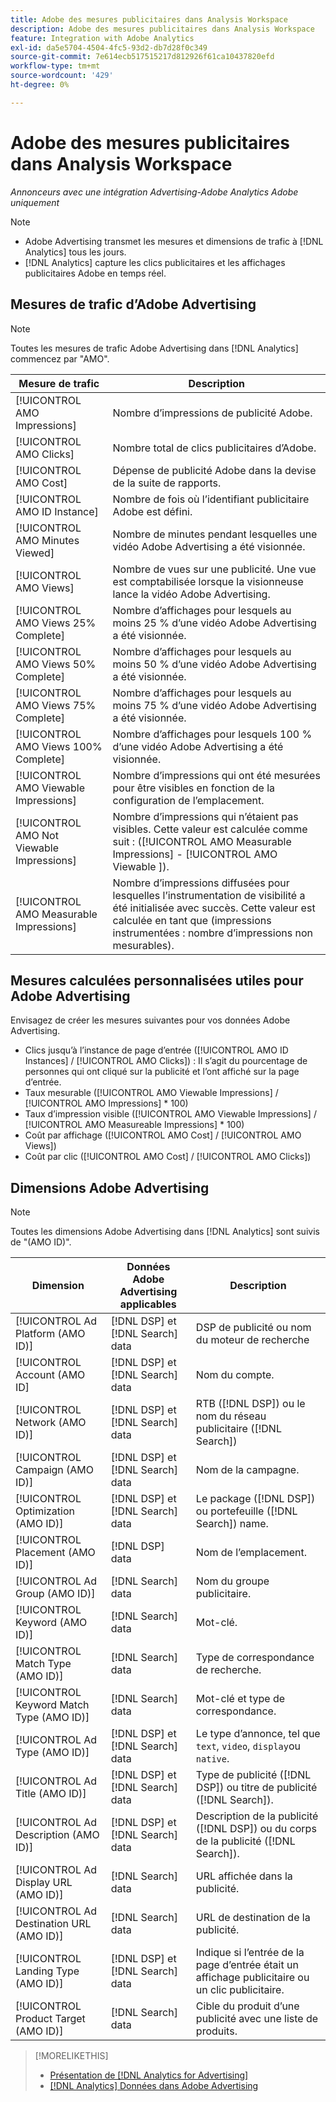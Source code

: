 ```yaml
---
title: Adobe des mesures publicitaires dans Analysis Workspace
description: Adobe des mesures publicitaires dans Analysis Workspace
feature: Integration with Adobe Analytics
exl-id: da5e5704-4504-4fc5-93d2-db7d28f0c349
source-git-commit: 7e614ecb517515217d812926f61ca10437820efd
workflow-type: tm+mt
source-wordcount: '429'
ht-degree: 0%

---
```


# Adobe des mesures publicitaires dans Analysis Workspace

*Annonceurs avec une intégration Advertising-Adobe Analytics Adobe uniquement*

>[!NOTE]
>
>* Adobe Advertising transmet les mesures et dimensions de trafic à [!DNL Analytics] tous les jours.
>* [!DNL Analytics] capture les clics publicitaires et les affichages publicitaires Adobe en temps réel.


## Mesures de trafic d’Adobe Advertising

>[!NOTE]
>
>Toutes les mesures de trafic Adobe Advertising dans [!DNL Analytics] commencez par &quot;AMO&quot;.

| Mesure de trafic | Description |
| -------------- | ----------- |
| [!UICONTROL AMO Impressions] | Nombre d’impressions de publicité Adobe. |
| [!UICONTROL AMO Clicks] | Nombre total de clics publicitaires d’Adobe. |
| [!UICONTROL AMO Cost] | Dépense de publicité Adobe dans la devise de la suite de rapports. |
| [!UICONTROL AMO ID Instance] | Nombre de fois où l’identifiant publicitaire Adobe est défini. |
| [!UICONTROL AMO Minutes Viewed] | Nombre de minutes pendant lesquelles une vidéo Adobe Advertising a été visionnée. |
| [!UICONTROL AMO Views] | Nombre de vues sur une publicité. Une vue est comptabilisée lorsque la visionneuse lance la vidéo Adobe Advertising. |
| [!UICONTROL AMO Views 25% Complete] | Nombre d’affichages pour lesquels au moins 25 % d’une vidéo Adobe Advertising a été visionnée. |
| [!UICONTROL AMO Views 50% Complete] | Nombre d’affichages pour lesquels au moins 50 % d’une vidéo Adobe Advertising a été visionnée. |
| [!UICONTROL AMO Views 75% Complete] | Nombre d’affichages pour lesquels au moins 75 % d’une vidéo Adobe Advertising a été visionnée. |
| [!UICONTROL AMO Views 100% Complete] | Nombre d’affichages pour lesquels 100 % d’une vidéo Adobe Advertising a été visionnée. |
| [!UICONTROL AMO Viewable Impressions] | Nombre d’impressions qui ont été mesurées pour être visibles en fonction de la configuration de l’emplacement. |
| [!UICONTROL AMO Not Viewable Impressions] | Nombre d’impressions qui n’étaient pas visibles. Cette valeur est calculée comme suit : ([!UICONTROL AMO Measurable Impressions] - [!UICONTROL AMO Viewable ]). |
| [!UICONTROL AMO Measurable Impressions] | Nombre d’impressions diffusées pour lesquelles l’instrumentation de visibilité a été initialisée avec succès. Cette valeur est calculée en tant que (impressions instrumentées : nombre d’impressions non mesurables). |

## Mesures calculées personnalisées utiles pour Adobe Advertising

Envisagez de créer les mesures suivantes pour vos données Adobe Advertising.

* Clics jusqu’à l’instance de page d’entrée ([!UICONTROL AMO ID Instances] / [!UICONTROL AMO Clicks]) : Il s’agit du pourcentage de personnes qui ont cliqué sur la publicité et l’ont affiché sur la page d’entrée.
* Taux mesurable ([!UICONTROL AMO Viewable Impressions] / [!UICONTROL AMO Impressions] * 100)
* Taux d’impression visible ([!UICONTROL AMO Viewable Impressions] / [!UICONTROL AMO Measureable Impressions] * 100)
* Coût par affichage ([!UICONTROL AMO Cost] / [!UICONTROL AMO Views])
* Coût par clic ([!UICONTROL AMO Cost] / [!UICONTROL AMO Clicks])

## Dimensions Adobe Advertising

>[!NOTE]
>
>Toutes les dimensions Adobe Advertising dans [!DNL Analytics] sont suivis de &quot;(AMO ID)&quot;.

| Dimension | Données Adobe Advertising applicables | Description |
| ----------- | ---------- | ---------- |
| [!UICONTROL Ad Platform (AMO ID)] | [!DNL DSP] et [!DNL Search] data | DSP de publicité ou nom du moteur de recherche |
| [!UICONTROL Account (AMO ID] | [!DNL DSP] et [!DNL Search] data | Nom du compte. |
| [!UICONTROL Network (AMO ID)] | [!DNL DSP] et [!DNL Search] data | RTB ([!DNL DSP]) ou le nom du réseau publicitaire ([!DNL Search]) |
| [!UICONTROL Campaign (AMO ID)] | [!DNL DSP] et [!DNL Search] data | Nom de la campagne. |
| [!UICONTROL Optimization (AMO ID)] | [!DNL DSP] et [!DNL Search] data | Le package ([!DNL DSP]) ou portefeuille ([!DNL Search]) name. |
| [!UICONTROL Placement (AMO ID)] | [!DNL DSP] data | Nom de l’emplacement. |
| [!UICONTROL Ad Group (AMO ID)] | [!DNL Search] data | Nom du groupe publicitaire. |
| [!UICONTROL Keyword (AMO ID)] | [!DNL Search] data | Mot-clé. |
| [!UICONTROL Match Type (AMO ID)] | [!DNL Search] data | Type de correspondance de recherche. |
| [!UICONTROL Keyword Match Type (AMO ID)] | [!DNL Search] data | Mot-clé et type de correspondance. |
| [!UICONTROL Ad Type (AMO ID)] | [!DNL DSP] et [!DNL Search] data | Le type d’annonce, tel que `text`, `video`, `display`ou `native`. |
| [!UICONTROL Ad Title (AMO ID)] | [!DNL DSP] et [!DNL Search] data | Type de publicité ([!DNL DSP]) ou titre de publicité ([!DNL Search]). |
| [!UICONTROL Ad Description (AMO ID)] | [!DNL DSP] et [!DNL Search] data | Description de la publicité ([!DNL DSP]) ou du corps de la publicité ([!DNL Search]). |
| [!UICONTROL Ad Display URL (AMO ID)] | [!DNL Search] data | URL affichée dans la publicité. |
| [!UICONTROL Ad Destination URL (AMO ID)] | [!DNL Search] data | URL de destination de la publicité. |
| [!UICONTROL Landing Type (AMO ID)] | [!DNL DSP] et [!DNL Search] data | Indique si l’entrée de la page d’entrée était un affichage publicitaire ou un clic publicitaire. |
| [!UICONTROL Product Target (AMO ID)] | [!DNL Search] data | Cible du produit d’une publicité avec une liste de produits. |

>[!MORELIKETHIS]
>
>* [Présentation de [!DNL Analytics for Advertising]](overview.md)
>* [[!DNL Analytics] Données dans Adobe Advertising](/help/integrations/analytics/analytics-data-in-advertising.md)

